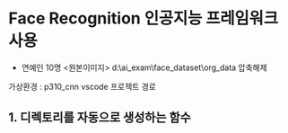 # Face Recognition 인공지능 프레임워크 사용

* 연예인 10명
<원본이미지>
d:\ai_exam\face_dataset\org_data 압축해제

가상환경 : p310_cnn
vscode 프로젝트 경로


## 1. 디렉토리를 자동으로 생성하는 함수
